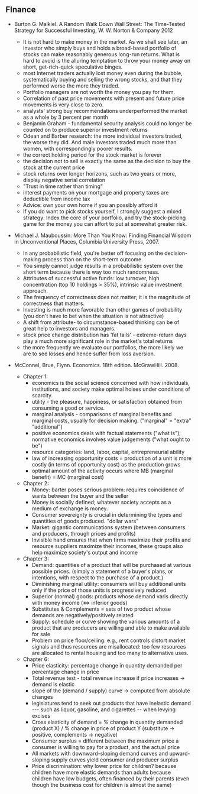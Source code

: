 FInance
-------

* Burton G. Malkiel. A Random Walk Down Wall Street: The Time-Tested Strategy for Successful Investing, W. W. Norton & Company 2012
  - It is not hard to make money in the market. As we shall see later, an investor who simply buys and holds a broad-based portfolio of stocks can make reasonably generous long-run returns. What is hard to avoid is the alluring temptation to throw your money away on short, get-rich-quick speculative binges.
  - most Internet traders actually lost money even during the bubble, systematically buying and selling the wrong stocks, and that they performed worse the more they traded.
  - Portfolio managers are not worth the money you pay for them.
  - Correlation of past price movements with present and future price movements is very close to zero.
  - analysts' strong buy recommendations underperformed the market as a whole by 3 percent per month
  - Benjamin Graham - fundamental security analysis could no longer be counted on to produce superior investment returns
  - Odean and Barber research: the more individual investors traded, the worse they did. And male investors traded much more than women, with correspondingly poorer results.
  - the correct holding period for the stock market is forever
  - the decision not to sell is exactly the same as the decision to buy the stock at the current price
  - stock returns over longer horizons, such as two years or more, display negative serial correlation
  - "Trust in time rather than timing"
  - interest payments on your mortgage and property taxes are deductible from income tax
  - Advice: own your own home if you an possibly afford it
  - If you do want to pick stocks yourself, I strongly suggest a mixed strategy: Index the core of your portfolio, and try the stock-picking game for the money you can affort to put at somewhat greater risk.

* Michael J. Mauboussin: More Than You Know: Finding Financial Wisdom in Unconventional Places, Columbia University Press, 2007.
    - In any probabilistic field,  you're better off focusing on the decision-making process than on the short-term outcome.
    - You simply cannot judge results in a probabilistic system over the short term because there is way too much randomness.
    - Attributes of successful active funds: low turnover, high concentration (top 10 holdings > 35%), intrinsic value investment approach.
    - The frequency of correctness does not matter; it is the magnitude of correctness that matters.
    - Investing is much more favorable than other games of probability (you don't have to bet when the situation is not attractive)
    - A shift from attribute- to circumstance-based thinking can be of great help to investors and managers.
    - stock price change distribution has 'fat tails' - extreme-return days play a much more significant role in the market's total returns
    - the more frequently we evaluate our portfolios, the more likely we are to see losses and hence suffer from loss aversion.


* McConnel, Brue, Flynn. Economics. 18th edition. McGrawHill. 2008.
  - Chapter 1:
    - economics is the social science concerned with how individuals, institutions, and society make optimal hoises under conditions of scarcity.
    - utility - the pleasure, happiness, or satisfaction obtained from consuming a good or service.
    - marginal analysis - comparisons of marginal benefits and marginal costs, usually for decision making. ("marginal" = "extra" "additional")
    - positive economics deals with factual statements ("what is"); normative economics involves value judgements ("what ought to be")
    - resource categories: land, labor, capital, entrepreneurial ability
    - law of increasing opportunity costs = production of a unit is more costly (in terms of opportunity cost) as the production grows
    - optimal amount of the activity occurs where MB (marginal benefit) = MC (marginal cost)
  - Chapter 2:
    - Money: barter poses serious problem: requires coincidence of wants between the buyer and the seller
    - Money is socially defined; whatever society accepts as a medium of exchange is money.
    - Consumer sovereignty is crucial in determining the types and quantities of goods produced. "dollar wars"
    - Market: gigantic communications system (between consumers and producers, through prices and profits)
    - Invisible hand ensures that when firms maximize their profits and resource suppliers maximize their incomes, these groups also help maximize society's output and income
  - Chapter 3:
    - Demand: quantities of a product that will be purchased at various possible prices. (simply a statement of a buyer's plans, or intentions, with respect to the purchase of a product.)
    - Diminishing marginal utility: consumers will buy additional units only if the price of those units is progressively reduced.
    - Superior (normal) goods: products whose demand varis directly with money income (<=> inferior goods)
    - Substitutes & Complements = sets of two product whose demands are negatively/positively related
    - Supply: schedule or curve showing the various amounts of a product that are producers are willing and able to make available for sale
    - Problem on price floor/ceiling: e.g., rent controls distort market signals and thus resources are misallocated: too few resources are allocated to rental housing and too many to alternative uses.
  - Chapter 6:
    - Price elasticity: percentage change in quantity demanded per percentage change in price
    - Total revenue test - total revenue increase if price increases -> demand is elastic
    - slope of the (demand / supply) curve -> computed from absolute changes
    - legislatures tend to seek out products that have inelastic demand --- such as liquor, gasoline, and cigarettes -- when levying excises
    - Cross elasticity of demand = % change in quantity demanded (product X) / % change in price of product Y (substitute -> positive, complements -> negative)
    - Consumer surplus = different between the maximum price a consumer is willing to pay for a product, and the actual price
    - All markets with downward-sloping demand curves and upward-sloping supply curves yield consumer and producer surplus
    - Price discrimination: why lower price for children? because children have more elastic demands than adults because children have low budgets, often financed by their parents (even though the business cost for children is almost the same)
